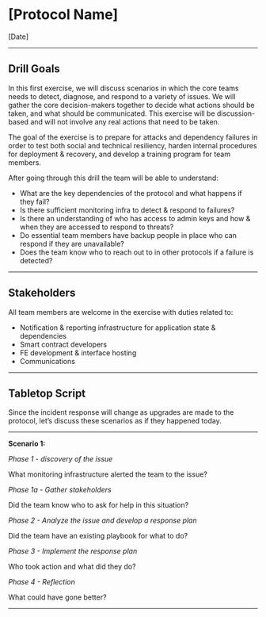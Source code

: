 # [Protocol Name]
[Date]

---

## Drill Goals

In this first exercise, we will discuss scenarios in which the core teams needs to detect, diagnose, and respond to a variety of issues. We will gather the core decision-makers together to decide what actions should be taken, and what should be communicated. This exercise will be discussion-based and will not involve any real actions that need to be taken.

The goal of the exercise is to prepare for attacks and dependency failures in order to test both social and technical resiliency, harden internal procedures for deployment & recovery, and develop a training program for team members.

After going through this drill the team will be able to understand:

- What are the key dependencies of the protocol and what happens if they fail?
- Is there sufficient monitoring infra to detect & respond to failures?
- Is there an understanding of who has access to admin keys and how & when they are accessed to respond to threats?
- Do essential team members have backup people in place who can respond if they are unavailable?
- Does the team know who to reach out to in other protocols if a failure is detected?

---

## Stakeholders

All team members are welcome in the exercise with duties related to:

- Notification & reporting infrastructure for application state & dependencies
- Smart contract developers
- FE development & interface hosting
- Communications

---

## Tabletop Script

Since the incident response will change as upgrades are made to the protocol, let’s discuss these scenarios as if they happened today.

---

**Scenario 1:** 

*Phase 1 - discovery of the issue*

What monitoring infrastructure alerted the team to the issue?

*Phase 1a - Gather stakeholders*

Did the team know who to ask for help in this situation?

*Phase 2 - Analyze the issue and develop a response plan*

Did the team have an existing playbook for what to do?

*Phase 3 - Implement the response plan*

Who took action and what did they do?

*Phase 4 - Reflection*

What could have gone better?

---